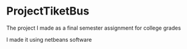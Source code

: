 # ProjectTiketBus
The project I made as a final semester assignment for college grades

I made it using netbeans software
